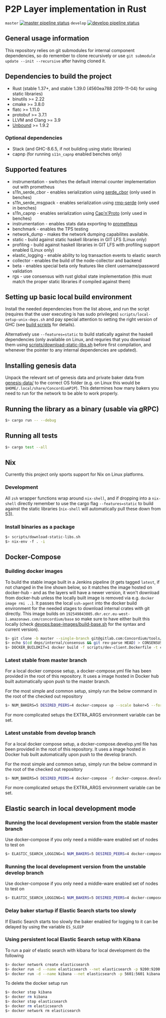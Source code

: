 # P2P Layer implementation in Rust
`master` [![master pipeline status](https://gitlab.com/Concordium/p2p-client/badges/master/pipeline.svg)](https://gitlab.com/Concordium/p2p-client/commits/master) `develop` [![develop pipeline status](https://gitlab.com/Concordium/p2p-client/badges/master/pipeline.svg)](https://gitlab.com/Concordium/p2p-client/commits/develop)

## General usage information
This repository relies on git submodules for internal component dependencies, so do remember to clone recursively or use `git submodule update --init --recursive` after having cloned it.

## Dependencies to build the project
* Rust (stable 1.37+, and stable 1.39.0 (4560ea788 2019-11-04) for using static libraries)
* binutils >= 2.22
* cmake >= 3.8.0
* flatc >= 1.11.0
* protobuf >= 3.7.1
* LLVM and Clang >= 3.9
* [Unbound](https://www.nlnetlabs.nl/projects/unbound/about/) >= 1.9.2

### Optional dependencies
* Stack (and GHC-8.6.5, if not building using static libraries)
* capnp (for running `s11n_capnp` enabled benches only)

## Supported features
* instrumentation - switches the default internal counter implementation out with prometheus
* s11n_serde_cbor - enables serialization using [serde_cbor](https://crates.io/crates/serde_cbor) (only used in benches)
* s11n_serde_msgpack - enables serialization using [rmp-serde](https://crates.io/crates/rmp-serde) (only used in benches)
* s11n_capnp - enables serialization using [Cap'n'Proto](https://crates.io/crates/capnp) (only used in benches)
* instrumentation - enables stats data exporting to [prometheus](https://crates.io/crates/prometheus)
* benchmark - enables the TPS testing
* network_dump - makes the network dumping capabilites available.
* static - build against static haskell libraries in GIT LFS (Linux only)
* profiling - build against haskell libraries in GIT LFS with profiling support enabled (Linux only)
* elastic_logging - enable ability to log transaction events to elastic search
* collector - enables the build of the node-collector and backend
* beta - enables special beta only features like client username/password validation
* rgs - use consensus with rust global state implementation (this must match the proper static libraries if compiled against them)

## Setting up basic local build environment
Install the needed dependencies from the list above, and run the script (requires that the user executing is has sudo privileges) `scripts/local-setup-unix-deps.sh` and pay special attention to setting the right version of GHC (see [build scripts](/scripts/local-setup-unix-deps.sh#L28) for details).

Alternatively use `--features=static` to build statically against the haskell dependencies (only available on Linux, and requries that you download them using [scripts/download-static-libs.sh](/scripts/download-static-libs.sh) before first compilation, and whenever the pointer to any internal dependencies are updated).

## Installing genesis data
Unpack the relevant set of genesis data and private baker data from [genesis-data/](/genesis-data) to the correct OS folder (e.g. on Linux this would be `$HOME/.local/share/ConcordiumP2P`). This determines how many bakers you need to run for the network to be able to work properly.

## Running the library as a binary (usable via gRPC)
```bash
$> cargo run -- --debug
```

## Running all tests
```bash
$> cargo test --all
```

## Nix
Currently this project only sports support for Nix on Linux platforms.
### Development
All `zsh` wrapper functions wrap around `nix-shell`, and if dropping into a `nix-shell` directly remember to use the cargo flag `--features=static` to build against the static libraries (`nix-shell` will automatically pull these down from S3).
### Install binaries as a package
```bash
$> scripts/download-static-libs.sh
$> nix-env -f . -i
```

## Docker-Compose
### Building docker images
To build the stable image built in a Jenkins pipeline (it gets tagged `latest`, if not changed in the line shown below, so it matches the image hosted on docker-hub - and as the layers will have a newer version, it won't download from docker-hub unless the locally built image is removed via e.g. `docker image rmi ..`). It passes the local `ssh-agent` into the docker build environment for the needed stages to download internal crates with git directly. This image builds on `192549843005.dkr.ecr.eu-west-1.amazonaws.com/concordium/base` so make sure to have either built this locally (check [devops:base-images/build-base.sh](https://gitlab.com/Concordium/devops/blob/master/base-images/build-base-docker.sh) for the syntax and current version).
```bash
$> git clone -b master --single-branch git@gitlab.com:Concordium/tools/baker_id_gen.git baker_id_gen # Only needed once, as it's a vital component to scaling the bakers inside docker-compose
$> echo $(cd deps/internal/consensus && git rev-parse HEAD) > CONSENSUS_VERSION
$> DOCKER_BUILDKIT=1 docker build -f scripts/dev-client.Dockerfile -t concordium/dev-client:latest --ssh default . --no-cache
```
### Latest stable from master branch
For a local docker compose setup, a docker-compose.yml file has been provided in the root of this repository. It uses a image hosted in Docker hub built automatically upon push to the master branch.

For the most simple and common setup, simply run the below command in the root of the checked out repository
```bash
$> NUM_BAKERS=5 DESIRED_PEERS=4 docker-compose up --scale baker=5 --force-recreate
```


For more complicated setups the EXTRA_ARGS environment variable can be set.

### Latest unstable from develop branch
For a local docker compose setup, a docker-compose.develop.yml file has been provided in the root of this repository. It uses a image hosted in Docker hub built automatically upon push to the develop branch.

For the most simple and common setup, simply run the below command in the root of the checked out repository
```bash
$> NUM_BAKERS=5 DESIRED_PEERS=4 docker-compose -f docker-compose.develop.yml up --scale baker=5 --force-recreate
```


For more complicated setups the EXTRA_ARGS environment variable can be set.

## Elastic search in local development mode
### Running the local development version from the stable master branch
Use docker-compose if you only need a middle-ware enabled set of nodes to test on
```bash
$> ELASTIC_SEARCH_LOGGING=1 NUM_BAKERS=5 DESIRED_PEERS=4 docker-compose -f docker-compose.middleware.yml up --scale baker=5 --force-recreate
```

### Running the local development version from the unstable develop branch
Use docker-compose if you only need a middle-ware enabled set of nodes to test on
```bash
$> ELASTIC_SEARCH_LOGGING=1 NUM_BAKERS=5 DESIRED_PEERS=4 docker-compose -f docker-compose.develop.middleware.yml up --scale baker=5 --force-recreate
```

### Delay baker startup if Elastic Search starts too slowly
If Elastic Search starts too slowly the baker enabled for logging to it can be delayed by using the variable `ES_SLEEP`

### Using persistent local Elastic Search setup with Kibana
To run a pair of elastic search with kibana for local development do the following
```bash
$> docker network create elasticsearch
$> docker run -d --name elasticsearch --net elasticsearch -p 9200:9200 -p 9300:9300 -e "discovery.type=single-node" elasticsearch:7.3.2
$> docker run -d --name kibana --net elasticsearch -p 5601:5601 kibana:7.3.2
```


To delete the docker setup run
```bash
$> docker stop kibana
$> docker rm kibana
$> docker stop elasticsearch
$> docker rm elasticsearch
$> docker network rm elasticsearch
```
